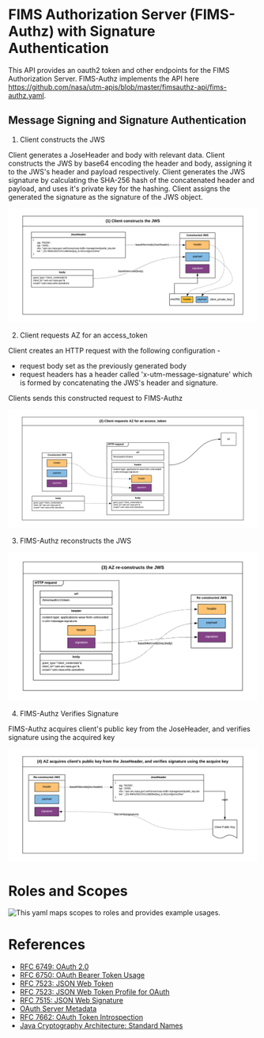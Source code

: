 # FIMS Authorization Server (FIMS-Authz) with Signature Authentication
This API provides an oauth2 token and other endpoints for the FIMS Authorization Server. FIMS-Authz implements the API here https://github.com/nasa/utm-apis/blob/master/fimsauthz-api/fims-authz.yaml.  

## Message Signing and Signature Authentication

1. Client constructs the JWS

Client generates a JoseHeader and body with relevant data. 
Client constructs the JWS by base64 encoding the header and body, assigning it to the JWS's header and payload respectively.
Client generates the JWS signature by calculating the SHA-256 hash of the concatenated header and payload, and uses it's private key for the hashing.
Client assigns the generated the signature as the signature of the JWS object.

![Construction](./assets/jws1-construction.png)

2. Client requests AZ for an access_token

Client creates an HTTP request with the following configuration -
* request body set as the previously generated body
* request headers has a header called 'x-utm-message-signature' which is formed by concatenating the JWS's header and signature.

Clients sends this constructed request to FIMS-Authz

![Get-token](./assets/jws2-request-token.png)

3. FIMS-Authz reconstructs the JWS

![reconstruct](./assets/jws3-reconstruct-sig.png)

4. FIMS-Authz Verifies Signature

FIMS-Authz acquires client's public key from the JoseHeader, and verifies signature using the acquired key

![get-pubkey](./assets/jws4-get-pubkey.png)

# Roles and Scopes
![This yaml maps scopes to roles and provides example usages.](./nup-roles.yaml)

# References
* [RFC 6749: OAuth 2.0](https://tools.ietf.org/html/rfc6749)
* [RFC 6750: OAuth Bearer Token Usage](https://tools.ietf.org/html/rfc6750)
* [RFC 7523: JSON Web Token](https://tools.ietf.org/html/rfc7519)
* [RFC 7523: JSON Web Token Profile for OAuth](https://tools.ietf.org/html/rfc7523)
* [RFC 7515: JSON Web Signature](https://tools.ietf.org/html/rfc7515)
* [OAuth Server Metadata](https://tools.ietf.org/html/draft-ietf-oauth-discovery-06)
* [RFC 7662: OAuth Token Introspection](https://tools.ietf.org/html/rfc7662)
* [Java Cryptography Architecture: Standard Names](http://docs.oracle.com/javase/8/docs/technotes/guides/security/StandardNames.html)
